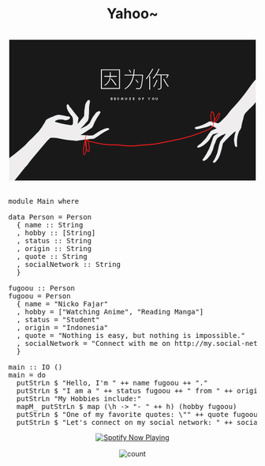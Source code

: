 <h1 align="center">Yahoo~</h1>

<br>
<div align="center">
<img src="https://raw.githubusercontent.com/fugoou/fugoou/main/4f107dd2e8b2f06f4bc35bbb99cb3642.gif">
</div>
<br>

<pre>
module Main where

data Person = Person
  { name :: String
  , hobby :: [String]
  , status :: String
  , origin :: String
  , quote :: String
  , socialNetwork :: String
  }

fugoou :: Person
fugoou = Person
  { name = "Nicko Fajar"
  , hobby = ["Watching Anime", "Reading Manga"]
  , status = "Student"
  , origin = "Indonesia"
  , quote = "Nothing is easy, but nothing is impossible."
  , socialNetwork = "Connect with me on http://my.social-networking.me"
  }

main :: IO ()
main = do
  putStrLn $ "Hello, I'm " ++ name fugoou ++ "."
  putStrLn $ "I am a " ++ status fugoou ++ " from " ++ origin fugoou ++ "."
  putStrLn "My Hobbies include:"
  mapM_ putStrLn $ map (\h -> "- " ++ h) (hobby fugoou)
  putStrLn $ "One of my favorite quotes: \"" ++ quote fugoou ++ "\""
  putStrLn $ "Let's connect on my social network: " ++ socialNetwork fugoou
</pre>
<p align="center">
  <a href="https://open.spotify.com/user/31jq7g4rf7d3u6guzx5uqzor5qrq?si=aUS6tB5iSpmNcOq2kkJDGA" target="_blank"><img src="https://now-playing-on-spotify.vercel.app/api/spotify" alt="Spotify Now Playing" width="350"/></a>
</p>
<div align="center">
  <img align="center" alt="count" src="https://count.getloli.com/get/@:fugoou?theme=asoul">
</div>
